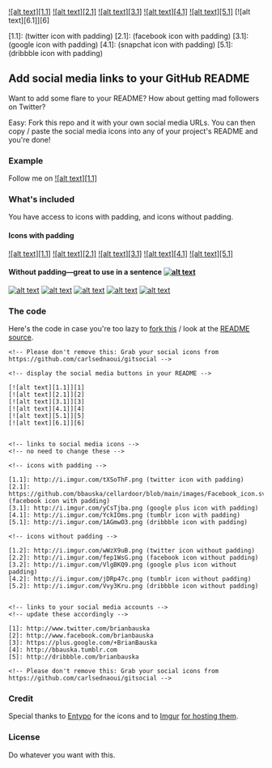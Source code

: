 <!-- Please don't remove this: Grab your social icons from https://github.com/carlsednaoui/gitsocial -->

<!-- display the social media buttons in your README -->

[![alt text][1.1]][1]
[![alt text][2.1]][2]
[![alt text][3.1]][3]
[![alt text][4.1]][4]
[![alt text][5.1]][5]
[![alt text][6.1]][6]


<!-- links to social media icons -->
<!-- no need to change these -->

<!-- icons with padding -->

[1.1]: (twitter icon with padding)
[2.1]:  (facebook icon with padding)
[3.1]: (google icon with padding)
[4.1]: (snapchat icon with padding)
[5.1]:  (dribbble icon with padding)

<!-- icons without padding -->

[1.2]: http://i.imgur.com/wWzX9uB.png (twitter icon without padding)
[2.2]: http://i.imgur.com/fep1WsG.png (facebook icon without padding)
[3.2]: http://i.imgur.com/VlgBKQ9.png (google plus icon without padding)
[4.2]: http://i.imgur.com/jDRp47c.png (tumblr icon without padding)
[5.2]: http://i.imgur.com/Vvy3Kru.png (dribbble icon without padding)


<!-- links to your social media accounts -->
<!-- update these accordingly -->

[1]: http://www.twitter.com/brianbauska
[2]: http://www.facebook.com/brianbauska
[3]: https://plus.google.com/+BrianBauska
[4]: http://bbauska.tumblr.com
[5]: http://dribbble.com/brianbauska

<!-- Please don't remove this: Grab your social icons from https://github.com/carlsednaoui/gitsocial -->

## Add social media links to your GitHub README
Want to add some flare to your README? How about getting mad followers on Twitter?

Easy: Fork this repo and it with your own social media URLs. You can then copy / paste the social media icons into any of your project's README and you're done!

### Example
Follow me on [![alt text][1.1]][1]

### What's included

You have access to icons with padding, and icons without padding.

#### Icons with padding

[![alt text][1.1]][1]
[![alt text][2.1]][2]
[![alt text][3.1]][3]
[![alt text][4.1]][4]
[![alt text][5.1]][5]

#### Without padding—great to use in a sentence [![alt text][1.2]][1]

[![alt text][1.2]][1]
[![alt text][2.2]][2]
[![alt text][3.2]][3]
[![alt text][4.2]][4]
[![alt text][5.2]][5]


### The code
Here's the code in case you're too lazy to [fork this](https://github.com/carlsednaoui/gitsocial/fork) / look at the [README source](https://raw.github.com/carlsednaoui/gitsocial/master/README.md).

    <!-- Please don't remove this: Grab your social icons from https://github.com/carlsednaoui/gitsocial -->

    <!-- display the social media buttons in your README -->

    [![alt text][1.1]][1]
    [![alt text][2.1]][2]
    [![alt text][3.1]][3]
    [![alt text][4.1]][4]
    [![alt text][5.1]][5]
    [![alt text][6.1]][6]


    <!-- links to social media icons -->
    <!-- no need to change these -->

    <!-- icons with padding -->

    [1.1]: http://i.imgur.com/tXSoThF.png (twitter icon with padding)
    [2.1]: https://github.com/bbauska/cellardoor/blob/main/images/Facebook_icon.svg.png (facebook icon with padding)
    [3.1]: http://i.imgur.com/yCsTjba.png (google plus icon with padding)
    [4.1]: http://i.imgur.com/YckIOms.png (tumblr icon with padding)
    [5.1]: http://i.imgur.com/1AGmwO3.png (dribbble icon with padding)

    <!-- icons without padding -->

    [1.2]: http://i.imgur.com/wWzX9uB.png (twitter icon without padding)
    [2.2]: http://i.imgur.com/fep1WsG.png (facebook icon without padding)
    [3.2]: http://i.imgur.com/VlgBKQ9.png (google plus icon without padding)
    [4.2]: http://i.imgur.com/jDRp47c.png (tumblr icon without padding)
    [5.2]: http://i.imgur.com/Vvy3Kru.png (dribbble icon without padding)


    <!-- links to your social media accounts -->
    <!-- update these accordingly -->

    [1]: http://www.twitter.com/brianbauska
    [2]: http://www.facebook.com/brianbauska
    [3]: https://plus.google.com/+BrianBauska
    [4]: http://bbauska.tumblr.com
    [5]: http://dribbble.com/brianbauska

    <!-- Please don't remove this: Grab your social icons from https://github.com/carlsednaoui/gitsocial -->

### Credit
Special thanks to [Entypo](http://www.entypo.com/) for the icons and to [Imgur](http://imgur.com/tXSoThF,1AGmwO3,yCsTjba,0o48UoR,P3YfQoD,YckIOms#0) [for hosting them](http://imgur.com/Vvy3Kru,fep1WsG,9I6NRUm,VlgBKQ9,jDRp47c,wWzX9uB).

### License
Do whatever you want with this.
